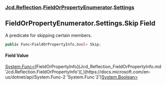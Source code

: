 ### [Jcd.Reflection](Jcd_Reflection.md 'Jcd.Reflection').[FieldOrPropertyEnumerator](Jcd_Reflection_FieldOrPropertyEnumerator.md 'Jcd.Reflection.FieldOrPropertyEnumerator').[Settings](Jcd_Reflection_FieldOrPropertyEnumerator_Settings.md 'Jcd.Reflection.FieldOrPropertyEnumerator.Settings')
## FieldOrPropertyEnumerator.Settings.Skip Field
A predicate for skipping certain members.  
```csharp
public Func<FieldOrPropertyInfo,bool> Skip;
```
#### Field Value
[System.Func&lt;](https://docs.microsoft.com/en-us/dotnet/api/System.Func-2 'System.Func`2')[FieldOrPropertyInfo](Jcd_Reflection_FieldOrPropertyInfo.md 'Jcd.Reflection.FieldOrPropertyInfo')[,](https://docs.microsoft.com/en-us/dotnet/api/System.Func-2 'System.Func`2')[System.Boolean](https://docs.microsoft.com/en-us/dotnet/api/System.Boolean 'System.Boolean')[&gt;](https://docs.microsoft.com/en-us/dotnet/api/System.Func-2 'System.Func`2')
